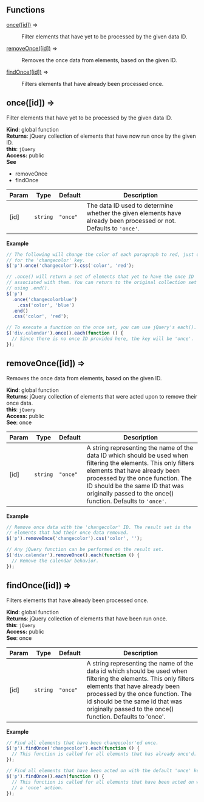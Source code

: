 ## Functions

<dl>
<dt><a href="#once">once([id])</a> ⇒</dt>
<dd><p>Filter elements that have yet to be processed by the given data ID.</p>
</dd>
<dt><a href="#removeOnce">removeOnce([id])</a> ⇒</dt>
<dd><p>Removes the once data from elements, based on the given ID.</p>
</dd>
<dt><a href="#findOnce">findOnce([id])</a> ⇒</dt>
<dd><p>Filters elements that have already been processed once.</p>
</dd>
</dl>

<a name="once"></a>

## once([id]) ⇒
Filter elements that have yet to be processed by the given data ID.

**Kind**: global function  
**Returns**: jQuery collection of elements that have now run once by
  the given ID.  
**this**: <code>jQuery</code>  
**Access:** public  
**See**

- removeOnce
- findOnce


| Param | Type | Default | Description |
| --- | --- | --- | --- |
| [id] | <code>string</code> | <code>&quot;once&quot;</code> | The data ID used to determine whether the given elements have already   been processed or not. Defaults to `'once'`. |

**Example**  
``` javascript
// The following will change the color of each paragraph to red, just once
// for the 'changecolor' key.
$('p').once('changecolor').css('color', 'red');

// .once() will return a set of elements that yet to have the once ID
// associated with them. You can return to the original collection set by
// using .end().
$('p')
  .once('changecolorblue')
    .css('color', 'blue')
  .end()
  .css('color', 'red');

// To execute a function on the once set, you can use jQuery's each().
$('div.calendar').once().each(function () {
  // Since there is no once ID provided here, the key will be 'once'.
});
```
<a name="removeOnce"></a>

## removeOnce([id]) ⇒
Removes the once data from elements, based on the given ID.

**Kind**: global function  
**Returns**: jQuery collection of elements that were acted upon to remove their
   once data.  
**this**: <code>jQuery</code>  
**Access:** public  
**See**: once  

| Param | Type | Default | Description |
| --- | --- | --- | --- |
| [id] | <code>string</code> | <code>&quot;once&quot;</code> | A string representing the name of the data ID which should be used when   filtering the elements. This only filters elements that have already been   processed by the once function. The ID should be the same ID that was   originally passed to the once() function. Defaults to `'once'`. |

**Example**  
``` javascript
// Remove once data with the 'changecolor' ID. The result set is the
// elements that had their once data removed.
$('p').removeOnce('changecolor').css('color', '');

// Any jQuery function can be performed on the result set.
$('div.calendar').removeOnce().each(function () {
  // Remove the calendar behavior.
});
```
<a name="findOnce"></a>

## findOnce([id]) ⇒
Filters elements that have already been processed once.

**Kind**: global function  
**Returns**: jQuery collection of elements that have been run once.  
**this**: <code>jQuery</code>  
**Access:** public  
**See**: once  

| Param | Type | Default | Description |
| --- | --- | --- | --- |
| [id] | <code>string</code> | <code>&quot;once&quot;</code> | A string representing the name of the data id which should be used when   filtering the elements. This only filters elements that have already   been processed by the once function. The id should be the same id that   was originally passed to the once() function. Defaults to 'once'. |

**Example**  
``` javascript
// Find all elements that have been changecolor'ed once.
$('p').findOnce('changecolor').each(function () {
  // This function is called for all elements that has already once'd.
});

// Find all elements that have been acted on with the default 'once' key.
$('p').findOnce().each(function () {
  // This function is called for all elements that have been acted on with
  // a 'once' action.
});
```
